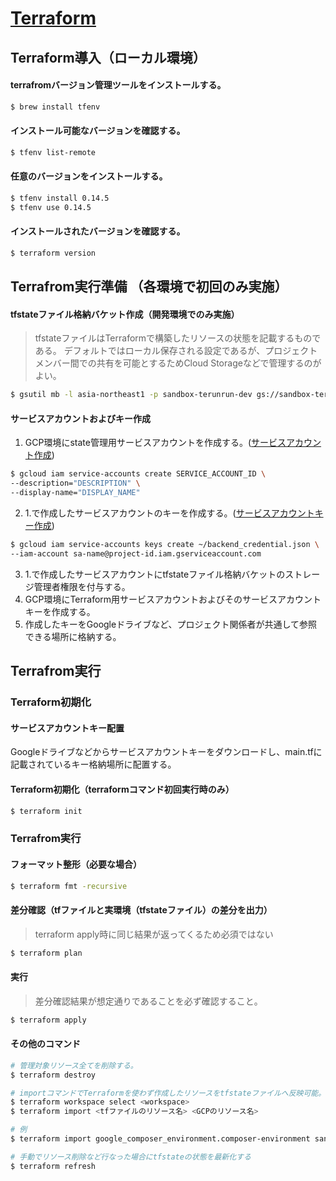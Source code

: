 # [Terraform](https://www.terraform.io/)

## Terraform導入（ローカル環境）
#### terrafromバージョン管理ツールをインストールする。
```bash
$ brew install tfenv
```

#### インストール可能なバージョンを確認する。
```bash
$ tfenv list-remote
```

#### 任意のバージョンをインストールする。
```bash
$ tfenv install 0.14.5
$ tfenv use 0.14.5
```

#### インストールされたバージョンを確認する。
```bash
$ terraform version
```

## Terrafrom実行準備 （各環境で初回のみ実施）
#### tfstateファイル格納バケット作成（開発環境でのみ実施）
> tfstateファイルはTerraformで構築したリソースの状態を記載するものである。
> デフォルトではローカル保存される設定であるが、プロジェクトメンバー間での共有を可能とするためCloud Storageなどで管理するのがよい。

```bash
$ gsutil mb -l asia-northeast1 -p sandbox-terunrun-dev gs://sandbox-terunrun-dev-terraform-state
```

#### サービスアカウントおよびキー作成
1. GCP環境にstate管理用サービスアカウントを作成する。([サービスアカウント作成](https://cloud.google.com/iam/docs/creating-managing-service-accounts?hl=ja))
```sh
$ gcloud iam service-accounts create SERVICE_ACCOUNT_ID \
--description="DESCRIPTION" \
--display-name="DISPLAY_NAME"
```
2. 1.で作成したサービスアカウントのキーを作成する。([サービスアカウントキー作成](https://cloud.google.com/iam/docs/creating-managing-service-account-keys?hl=ja))
```sh
$ gcloud iam service-accounts keys create ~/backend_credential.json \
--iam-account sa-name@project-id.iam.gserviceaccount.com
```
3. 1.で作成したサービスアカウントにtfstateファイル格納バケットのストレージ管理者権限を付与する。
4. GCP環境にTerraform用サービスアカウントおよびそのサービスアカウントキーを作成する。
5. 作成したキーをGoogleドライブなど、プロジェクト関係者が共通して参照できる場所に格納する。

## Terrafrom実行
### Terraform初期化
#### サービスアカウントキー配置
Googleドライブなどからサービスアカウントキーをダウンロードし、main.tfに記載されているキー格納場所に配置する。

#### Terraform初期化（terraformコマンド初回実行時のみ）
```bash
$ terraform init
```

### Terrafrom実行
#### フォーマット整形（必要な場合）
```bash
$ terraform fmt -recursive
```

#### 差分確認（tfファイルと実環境（tfstateファイル）の差分を出力）
> terraform apply時に同じ結果が返ってくるため必須ではない
```bash
$ terraform plan
```

#### 実行
> 差分確認結果が想定通りであることを必ず確認すること。
```bash
$ terraform apply
```

#### その他のコマンド
```bash
# 管理対象リソース全てを削除する。
$ terraform destroy
```

```bash
# importコマンドでTerraformを使わず作成したリソースをtfstateファイルへ反映可能。
$ terraform workspace select <workspace>
$ terraform import <tfファイルのリソース名> <GCPのリソース名>

# 例
$ terraform import google_composer_environment.composer-environment sandbox-terunrun

# 手動でリソース削除など行なった場合にtfstateの状態を最新化する
$ terraform refresh
